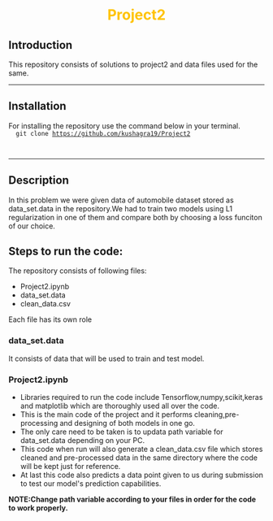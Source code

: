 <h1 align="center">
<span style = "color: #FFC300">
Project2
</span>
</h1>

## Introduction
 This repository consists of solutions to project2 and data files used for the same.
***
## Installation
For installing the repository use the command below in your terminal.<br>
<code>
<blink>
    git clone https://github.com/kushagra19/Project2     
</blink>
</code>
***
## Description
In this problem we were given data of automobile dataset stored as data_set.data in the repository.We had to train two models using L1 regularization in one of them and compare both by choosing a loss funciton of our choice. <br />

## Steps to run the code:
The repository consists of following files:
* Project2.ipynb
* data_set.data
* clean_data.csv

Each file has its own role
### data_set.data
  It consists of data that will be used to train and test model.
### Project2.ipynb
  * Libraries required to run the code include Tensorflow,numpy,scikit,keras and matplotlib which are thoroughly used all over the code.
  * This is the main code of the project and it performs cleaning,pre-processing and designing of both models in one go.
  * The only care need to be taken is to updata path variable for data_set.data depending on your PC.
  * This code when run will also generate a clean_data.csv file which stores cleaned and pre-processed data in the same directory where the code will be kept just for reference.
  * At last this code also predicts a data point given to us during submission to test our model's prediction capabilities. 

**NOTE:Change path variable according to your files in order for the code to work properly.**
